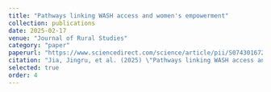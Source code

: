 ```yaml
---
title: "Pathways linking WASH access and women's empowerment"
collection: publications
date: 2025-02-17
venue: "Journal of Rural Studies"
category: "paper"
paperurl: "https://www.sciencedirect.com/science/article/pii/S0743016725000427"
citation: "Jia, Jingru, et al. (2025) \"Pathways linking WASH access and women's empowerment: Evidence from Zambia and Honduras.\" Journal of Rural Studies 116: 103602."
selected: true
order: 4
---
```

